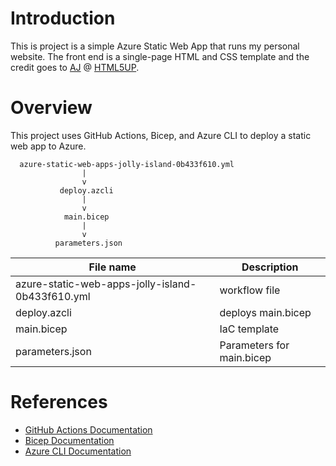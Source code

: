 # Introduction
This is project is a simple Azure Static Web App that runs my personal website. The front end is a single-page HTML and CSS template and the credit goes to [AJ](https://aj.lkn.io/) @ [HTML5UP](https://html5up.net/). 

# Overview
This project uses GitHub Actions, Bicep, and Azure CLI to deploy a static web app to Azure.

```
  azure-static-web-apps-jolly-island-0b433f610.yml
                |
                v
           deploy.azcli
                |
                v
            main.bicep
                |
                v
          parameters.json
```

| File name                                        | Description               |
| ------------------------------------------------ | ------------------------- |
| azure-static-web-apps-jolly-island-0b433f610.yml | workflow file             |
| deploy.azcli                                     | deploys main.bicep        |
| main.bicep                                       | IaC template              |
| parameters.json                                  | Parameters for main.bicep |

# References

- [GitHub Actions Documentation](https://docs.github.com/en/actions)
- [Bicep Documentation](https://docs.microsoft.com/en-us/azure/azure-resource-manager/bicep/overview)
- [Azure CLI Documentation](https://docs.microsoft.com/en-us/cli/azure/) 